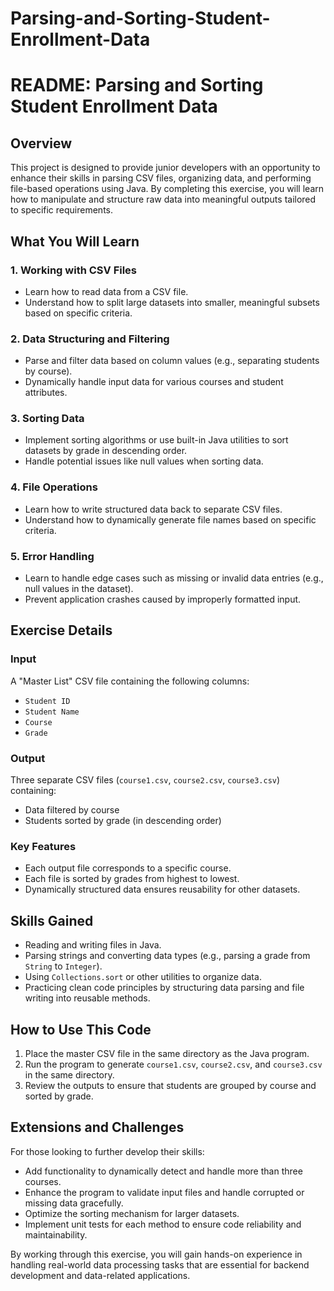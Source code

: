 # Parsing-and-Sorting-Student-Enrollment-Data

 # README: Parsing and Sorting Student Enrollment Data

## Overview
This project is designed to provide junior developers with an opportunity to enhance their skills in parsing CSV files, organizing data, and performing file-based operations using Java. By completing this exercise, you will learn how to manipulate and structure raw data into meaningful outputs tailored to specific requirements.

## What You Will Learn
### 1. **Working with CSV Files**
   - Learn how to read data from a CSV file.
   - Understand how to split large datasets into smaller, meaningful subsets based on specific criteria.

### 2. **Data Structuring and Filtering**
   - Parse and filter data based on column values (e.g., separating students by course).
   - Dynamically handle input data for various courses and student attributes.

### 3. **Sorting Data**
   - Implement sorting algorithms or use built-in Java utilities to sort datasets by grade in descending order.
   - Handle potential issues like null values when sorting data.

### 4. **File Operations**
   - Learn how to write structured data back to separate CSV files.
   - Understand how to dynamically generate file names based on specific criteria.

### 5. **Error Handling**
   - Learn to handle edge cases such as missing or invalid data entries (e.g., null values in the dataset).
   - Prevent application crashes caused by improperly formatted input.

## Exercise Details
### Input
A "Master List" CSV file containing the following columns:
- `Student ID`
- `Student Name`
- `Course`
- `Grade`

### Output
Three separate CSV files (`course1.csv`, `course2.csv`, `course3.csv`) containing:
- Data filtered by course
- Students sorted by grade (in descending order)

### Key Features
- Each output file corresponds to a specific course.
- Each file is sorted by grades from highest to lowest.
- Dynamically structured data ensures reusability for other datasets.

## Skills Gained
- Reading and writing files in Java.
- Parsing strings and converting data types (e.g., parsing a grade from `String` to `Integer`).
- Using `Collections.sort` or other utilities to organize data.
- Practicing clean code principles by structuring data parsing and file writing into reusable methods.

## How to Use This Code
1. Place the master CSV file in the same directory as the Java program.
2. Run the program to generate `course1.csv`, `course2.csv`, and `course3.csv` in the same directory.
3. Review the outputs to ensure that students are grouped by course and sorted by grade.

## Extensions and Challenges
For those looking to further develop their skills:
- Add functionality to dynamically detect and handle more than three courses.
- Enhance the program to validate input files and handle corrupted or missing data gracefully.
- Optimize the sorting mechanism for larger datasets.
- Implement unit tests for each method to ensure code reliability and maintainability.

By working through this exercise, you will gain hands-on experience in handling real-world data processing tasks that are essential for backend development and data-related applications.
